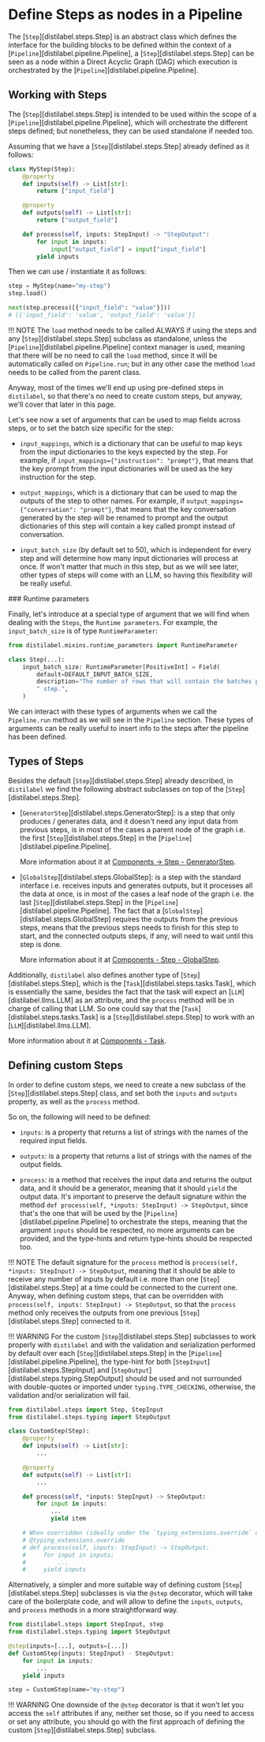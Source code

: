# Define Steps as nodes in a Pipeline

The [`Step`][distilabel.steps.Step] is an abstract class which defines the interface for the building blocks to be defined within the context of a [`Pipeline`][distilabel.pipeline.Pipeline], a [`Step`][distilabel.steps.Step] can be seen as a node within a Direct Acyclic Graph (DAG) which execution is orchestrated by the [`Pipeline`][distilabel.pipeline.Pipeline].

## Working with Steps

The [`Step`][distilabel.steps.Step] is intended to be used within the scope of a [`Pipeline`][distilabel.pipeline.Pipeline], which will orchestrate the different steps defined; but nonetheless, they can be used standalone if needed too.

Assuming that we have a [`Step`][distilabel.steps.Step] already defined as it follows:

```python
class MyStep(Step):
    @property
    def inputs(self) -> List[str]:
        return ["input_field"]

    @property
    def outputs(self) -> List[str]:
        return ["output_field"]

    def process(self, inputs: StepInput) -> "StepOutput":
        for input in inputs:
            input["output_field"] = input["input_field"]
        yield inputs
```

Then we can use / instantiate it as follows:

```python
step = MyStep(name="my-step")
step.load()

next(step.process([{"input_field": "value"}]))
# [{'input_field': 'value', 'output_field': 'value'}]
```
!!! NOTE
    The `load` method needs to be called ALWAYS if using the steps and any [`Step`][distilabel.steps.Step] subclass as standalone, unless the [`Pipeline`][distilabel.pipeline.Pipeline] context manager is used, meaning that there will be no need to call the `load` method, since it will be automatically called on `Pipeline.run`; but in any other case the method `load` needs to be called from the parent class.

Anyway, most of the times we'll end up using pre-defined steps in `distilabel`, so that there's no need to create custom steps, but anyway, we'll cover that later in this page.

Let's see now a set of arguments that can be used to map fields across steps, or to set the batch size specific for the step:

- `input_mappings`, which is a dictionary that can be useful to map keys from the input dictionaries to the keys expected by the step. For example, if `input_mappings={"instruction": "prompt"}`, that means that the key prompt from the input dictionaries will be used as the key instruction for the step.

- `output_mappings`, which is a dictionary that can be used to map the outputs of the step to other names. For example, if `output_mappings={"conversation": "prompt"}`, that means that the key conversation generated by the step will be renamed to prompt and the output dictionaries of this step will contain a key called prompt instead of conversation.

- `input_batch_size` (by default set to 50), which is independent for every step and will determine how many input dictionaries will process at once. If won't matter that much in this step, but as we will see later, other types of steps will come with an LLM, so having this flexibility will be really useful.

### Runtime parameters

Finally, let's introduce at a special type of argument that we will find when dealing with the `Steps`, the `Runtime parameters`. For example, the `input_batch_size` is of type `RuntimeParameter`:

```python
from distilabel.mixins.runtime_parameters import RuntimeParameter

class Step(...):
    input_batch_size: RuntimeParameter[PositiveInt] = Field(
        default=DEFAULT_INPUT_BATCH_SIZE,
        description="The number of rows that will contain the batches processed by the"
        " step.",
    )
```

We can interact with these types of arguments when we call the `Pipeline.run` method as we will see in the `Pipeline` section. These types of arguments can be really useful to insert info to the steps after the pipeline has been defined.

## Types of Steps

Besides the default [`Step`][distilabel.steps.Step] already described, in `distilabel` we find the following abstract subclasses on top of the [`Step`][distilabel.steps.Step].

* [`GeneratorStep`][distilabel.steps.GeneratorStep]: is a step that only produces / generates data, and it doesn't need any input data from previous steps, is in most of the cases a parent node of the graph i.e. the first [`Step`][distilabel.steps.Step] in the [`Pipeline`][distilabel.pipeline.Pipeline].

    More information about it at [Components -> Step - GeneratorStep](./generator_step.md).

* [`GlobalStep`][distilabel.steps.GlobalStep]: is a step with the standard interface i.e. receives inputs and generates outputs, but it processes all the data at once, is in most of the cases a leaf node of the graph i.e. the last [`Step`][distilabel.steps.Step] in the [`Pipeline`][distilabel.pipeline.Pipeline]. The fact that a [`GlobalStep`][distilabel.steps.GlobalStep] requires the outputs from the previous steps, means that the previous steps needs to finish for this step to start, and the connected outputs steps, if any, will need to wait until this step is done.

    More information about it at [Components - Step - GlobalStep](global_step.md).

Additionally, `distilabel` also defines another type of [`Step`][distilabel.steps.Step], which is the [`Task`][distilabel.steps.tasks.Task], which is essentially the same, besides the fact that the task will expect an [`LLM`][distilabel.llms.LLM] as an attribute, and the `process` method will be in charge of calling that LLM. So one could say that the [`Task`][distilabel.steps.tasks.Task] is a [`Step`][distilabel.steps.Step] to work with an [`LLM`][distilabel.llms.LLM].

More information about it at [Components - Task](../task/index.md).

## Defining custom Steps

In order to define custom steps, we need to create a new subclass of the [`Step`][distilabel.steps.Step] class, and set both the `inputs` and `outputs` property, as well as the `process` method.

So on, the following will need to be defined:

- `inputs`: is a property that returns a list of strings with the names of the required input fields.

- `outputs`: is a property that returns a list of strings with the names of the output fields.

- `process`: is a method that receives the input data and returns the output data, and it should be a generator, meaning that it should `yield` the output data. It's important to preserve the default signature within the method `def process(self, *inputs: StepInput) -> StepOutput`, since that's the one that will be used by the [`Pipeline`][distilabel.pipeline.Pipeline] to orchestrate the steps, meaning that the argument `inputs` should be respected, no more arguments can be provided, and the type-hints and return type-hints should be respected too.

!!! NOTE
    The default signature for the `process` method is `process(self, *inputs: StepInput) -> StepOutput`, meaning that it should be able to receive any number of inputs by default i.e. more than one [`Step`][distilabel.steps.Step] at a time could be connected to the current one. Anyway, when defining custom steps, that can be overridden with `process(self, inputs: StepInput) -> StepOutput`, so that the `process` method only receives the outputs from one previous [`Step`][distilabel.steps.Step] connected to it.

!!! WARNING
    For the custom [`Step`][distilabel.steps.Step] subclasses to work properly with `distilabel` and with the validation and serialization performed by default over each [`Step`][distilabel.steps.Step] in the [`Pipeline`][distilabel.pipeline.Pipeline], the type-hint for both [`StepInput`][distilabel.steps.StepInput] and [`StepOutput`][distilabel.steps.typing.StepOutput] should be used and not surrounded with double-quotes or imported under `typing.TYPE_CHECKING`, otherwise, the validation and/or serialization will fail.

```python
from distilabel.steps import Step, StepInput
from distilabel.steps.typing import StepOutput

class CustomStep(Step):
    @property
    def inputs(self) -> List[str]:
        ...

    @property
    def outputs(self) -> List[str]:
        ...

    def process(self, *inputs: StepInput) -> StepOutput:
        for input in inputs:
            ...
            yield item

    # When overridden (ideally under the `typing_extensions.override` decorator)
    # @typing_extensions.override
    # def process(self, inputs: StepInput) -> StepOutput:
    #     for input in inputs:
    #         ...
    #     yield inputs
```

Alternatively, a simpler and more suitable way of defining custom [`Step`][distilabel.steps.Step] subclasses is via the `@step` decorator, which will take care of the boilerplate code, and will allow to define the `inputs`, `outputs`, and `process` methods in a more straightforward way.

```python
from distilabel.steps import StepInput, step
from distilabel.steps.typing import StepOutput

@step(inputs=[...], outputs=[...])
def CustomStep(inputs: StepInput) - StepOutput:
    for input in inputs:
        ...
    yield inputs

step = CustomStep(name="my-step")
```

!!! WARNING
    One downside of the `@step` decorator is that it won't let you access the `self` attributes if any, neither set those, so if you need to access or set any attribute, you should go with the first approach of defining the custom [`Step`][distilabel.steps.Step] subclass.
